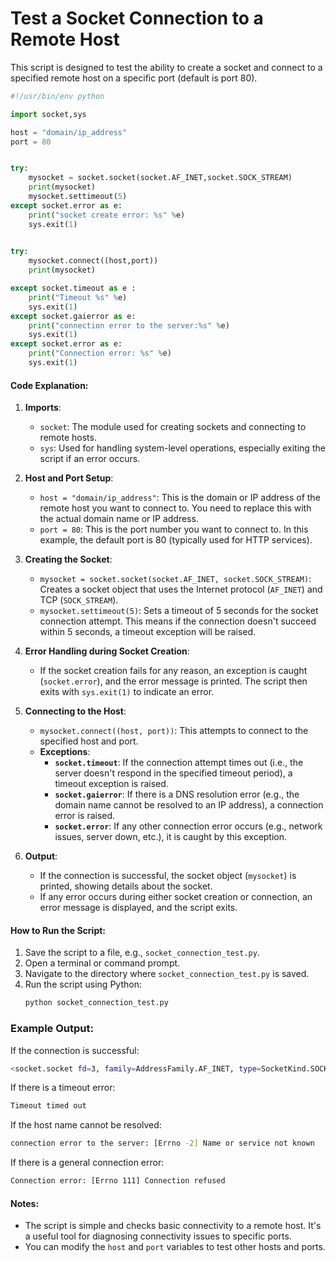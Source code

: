 # Test a Socket Connection to a Remote Host

This script is designed to test the ability to create a socket and connect to a specified remote host on a specific port (default is port 80).

```python
#!/usr/bin/env python

import socket,sys

host = "domain/ip_address"
port = 80


try:
    mysocket = socket.socket(socket.AF_INET,socket.SOCK_STREAM)
    print(mysocket)
    mysocket.settimeout(5)
except socket.error as e:
	print("socket create error: %s" %e)
	sys.exit(1)
	

try:
    mysocket.connect((host,port))
    print(mysocket)

except socket.timeout as e :
	print("Timeout %s" %e)
	sys.exit(1)
except socket.gaierror as e:
	print("connection error to the server:%s" %e)
	sys.exit(1)
except socket.error as e:
	print("Connection error: %s" %e)
	sys.exit(1)
```

#### Code Explanation:

1. **Imports**:
   - `socket`: The module used for creating sockets and connecting to remote hosts.
   - `sys`: Used for handling system-level operations, especially exiting the script if an error occurs.

2. **Host and Port Setup**:
   - `host = "domain/ip_address"`: This is the domain or IP address of the remote host you want to connect to. You need to replace this with the actual domain name or IP address.
   - `port = 80`: This is the port number you want to connect to. In this example, the default port is 80 (typically used for HTTP services).

3. **Creating the Socket**:
   - `mysocket = socket.socket(socket.AF_INET, socket.SOCK_STREAM)`: Creates a socket object that uses the Internet protocol (`AF_INET`) and TCP (`SOCK_STREAM`).
   - `mysocket.settimeout(5)`: Sets a timeout of 5 seconds for the socket connection attempt. This means if the connection doesn't succeed within 5 seconds, a timeout exception will be raised.

4. **Error Handling during Socket Creation**:
   - If the socket creation fails for any reason, an exception is caught (`socket.error`), and the error message is printed. The script then exits with `sys.exit(1)` to indicate an error.

5. **Connecting to the Host**:
   - `mysocket.connect((host, port))`: This attempts to connect to the specified host and port.
   - **Exceptions**:
     - **`socket.timeout`**: If the connection attempt times out (i.e., the server doesn't respond in the specified timeout period), a timeout exception is raised.
     - **`socket.gaierror`**: If there is a DNS resolution error (e.g., the domain name cannot be resolved to an IP address), a connection error is raised.
     - **`socket.error`**: If any other connection error occurs (e.g., network issues, server down, etc.), it is caught by this exception.

6. **Output**:
   - If the connection is successful, the socket object (`mysocket`) is printed, showing details about the socket.
   - If any error occurs during either socket creation or connection, an error message is displayed, and the script exits.

#### How to Run the Script:

1. Save the script to a file, e.g., `socket_connection_test.py`.
2. Open a terminal or command prompt.
3. Navigate to the directory where `socket_connection_test.py` is saved.
4. Run the script using Python:
   ```bash
   python socket_connection_test.py
   ```

### Example Output:

If the connection is successful:

```bash
<socket.socket fd=3, family=AddressFamily.AF_INET, type=SocketKind.SOCK_STREAM, proto=0, laddr=('0.0.0.0', 0), raddr=('93.184.216.34', 80)>
```

If there is a timeout error:

```bash
Timeout timed out
```

If the host name cannot be resolved:

```bash
connection error to the server: [Errno -2] Name or service not known
```

If there is a general connection error:

```bash
Connection error: [Errno 111] Connection refused
```

#### Notes:
- The script is simple and checks basic connectivity to a remote host. It's a useful tool for diagnosing connectivity issues to specific ports.
- You can modify the `host` and `port` variables to test other hosts and ports.
